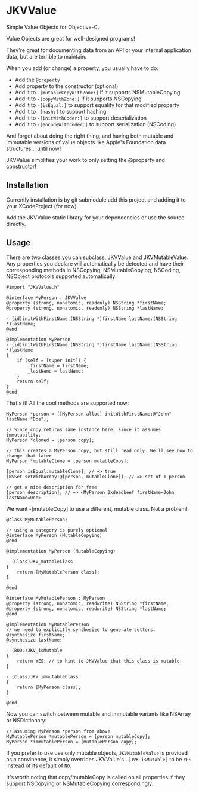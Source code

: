 JKVValue
========

Simple Value Objects for Objective-C.

Value Objects are great for well-designed programs!

They're great for documenting data from an API or your internal
application data, but are terrible to maintain.

When you add (or change) a property, you usually have to do:

- Add the `@property`
- Add property to the constructor (optional)
- Add it to `-[mutableCopyWithZone:]` if it supports NSMutableCopying
- Add it to `-[copyWithZone:]` if it supports NSCopying
- Add it to `-[isEqual:]` to support equality for that modified property
- Add it to `-[hash:]` to support hashing
- Add it to `-[initWithCoder:]` to support deserialization
- Add it to `-[encodeWithCoder:]` to support serialization (NSCoding)

And forget about doing the right thing, and having both mutable and immutable
versions of value objects like Apple's Foundation data structures...
until now!

JKVValue simplifies your work to only setting the @property and constructor!

Installation
------------

Currently installation is by git submodule add this project and adding it
to your XCodeProject (for now).

Add the JKVValue static library for your dependencies or use the source directly.

Usage
-----

There are two classes you can subclass, JKVValue and JKVMutableValue.
Any properties you declare will automatically be detected and have their
corresponding methods in NSCopying, NSMutableCopying, NSCoding, NSObject
protocols supported automatically:

    #import "JKVValue.h"

    @interface MyPerson : JKVValue
    @property (strong, nonatomic, readonly) NSString *firstName;
    @property (strong, nonatomic, readonly) NSString *lastName;

    - (id)initWithFirstName:(NSString *)firstName lastName:(NSString *)lastName;
    @end

    @implementation MyPerson
    - (id)initWithFirstName:(NSString *)firstName lastName:(NSString *)lastName
    {
        if (self = [super init]) {
            _firstName = firstName;
            _lastName = lastName;
        }
        return self;
    }
    @end

That's it! All the cool methods are supported now:

    MyPerson *person = [[MyPerson alloc] initWithFirstName:@"John" lastName:"Doe"];

    // Since copy returns same instance here, since it assumes immutability.
    MyPerson *cloned = [person copy];

    // this creates a MyPerson copy, but still read only. We'll see how to change that later
    MyPerson *mutableClone = [person mutableCopy];

    [person isEqual:mutableClone]; // => true
    [NSSet setWithArray:@[person, mutableClone]]; // => set of 1 person

    // get a nice description for free
    [person description]; // => <MyPerson 0xdeadbeef firstName=John lastName=Doe>

We want -[mutableCopy] to use a different, mutable class. Not a problem!

    @class MyMutablePerson;

    // using a category is purely optional
    @interface MyPerson (MutableCopying)
    @end

    @implementation MyPerson (MutableCopying)

    - (Class)JKV_mutableClass
    {
        return [MyMutablePerson class];
    }

    @end

    @interface MyMutablePerson : MyPerson
    @property (strong, nonatomic, readwrite) NSString *firstName;
    @property (strong, nonatomic, readwrite) NSString *lastName;
    @end

    @implementation MyMutablePerson
    // we need to explicitly synthesize to generate setters.
    @synthesize firstName;
    @synthesize lastName;

    - (BOOL)JKV_isMutable
    {
        return YES; // to hint to JKVValue that this class is mutable.
    }

    - (Class)JKV_immutableClass
    {
        return [MyPerson class];
    }

    @end

Now you can switch between mutable and immutable variants like NSArray or NSDictionary:

    // assuming MyPerson *person from above
    MyMutablePerson *mutablePerson = [person mutableCopy];
    MyPerson *immutablePerson = [mutablePerson copy];

If you prefer to use use only mutable objects, `JKVMutableValue` is provided as a
convinence, it simply overrides JKVValue's `-[JVK_isMutable]` to be `YES` instead of its
default of `NO`.

It's worth noting that copy/mutableCopy is called on all properties if they support
NSCopying or NSMutableCopying correspondingly.

